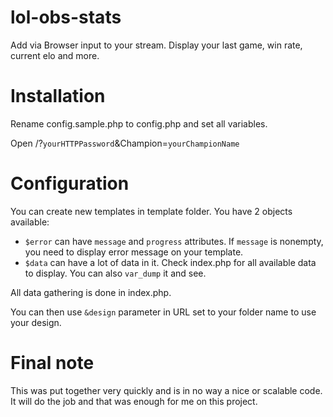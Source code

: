 # lol-obs-stats

Add via Browser input to your stream. Display your last game, win rate, current elo and more.

# Installation

Rename config.sample.php to config.php and set all variables.

Open /?`yourHTTPPassword`&Champion=`yourChampionName`

# Configuration

You can create new templates in template folder. You have 2 objects available:

- `$error` can have `message` and `progress` attributes. If `message` is nonempty, you need to display error message on your template.
- `$data` can have a lot of data in it. Check index.php for all available data to display. You can also `var_dump` it and see.

All data gathering is done in index.php.

You can then use `&design` parameter in URL set to your folder name to use your design.

# Final note

This was put together very quickly and is in no way a nice or scalable code. It will do the job and that was enough for me on this project.
